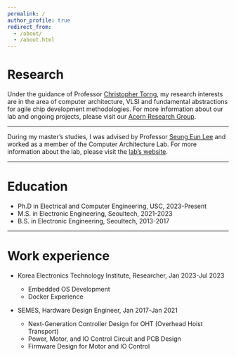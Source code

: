 ```yaml
---
permalink: /
author_profile: true
redirect_from: 
  - /about/
  - /about.html
---
```


Research
======
Under the guidance of Professor [Christopher Torng](https://ctorng.com), my research interests are in the area of computer architecture, VLSI and fundamental abstractions for agile chip development methodologies.
For more information about our lab and ongoing projects, please visit our [Acorn Research Group](https://acorn-research.usc.edu).

------
During my master’s studies, I was advised by Professor [Seung Eun Lee](https://soc.seoultech.ac.kr/Professor/Professor.html) and worked as a member of the Computer Architecture Lab.
For more information about the lab, please visit the [lab’s website](https://soc.seoultech.ac.kr/).

------

Education
======
* Ph.D in Electrical and Computer Engineering, USC, 2023-Present
* M.S. in Electronic Engineering, Seoultech, 2021-2023
* B.S. in Electronic Engineering, Seoultech, 2013-2017


------

Work experience
======
* Korea Electronics Technology Institute, Researcher, Jan 2023-Jul 2023 
  * Embedded OS Development
  * Docker Experience 

* SEMES, Hardware Design Engineer, Jan 2017-Jan 2021
  * Next-Generation Controller Design for OHT (Overhead Hoist Transport)
  * Power, Motor, and IO Control Circuit and PCB Design
  * Firmware Design for Motor and IO Control



